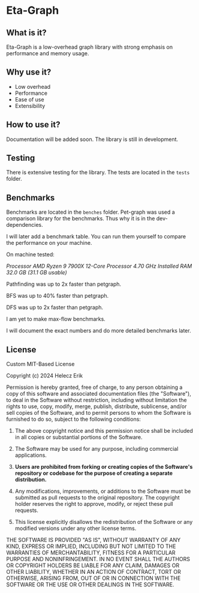 # Eta-Graph

## What is it?
Eta-Graph is a low-overhead graph library with strong emphasis on performance and memory usage.

## Why use it?
* Low overhead
* Performance
* Ease of use
* Extensibility

## How to use it?
Documentation will be added soon. The library is still in development.

## Testing
There is extensive testing for the library. The tests are located in the `tests` folder.

## Benchmarks
Benchmarks are located in the `benches` folder.
Pet-graph was used a comparison library for the benchmarks. Thus why it is in the dev-dependencies.

I will later add a benchmark table. 
You can run them yourself to compare the performance on your machine.

On machine tested:

*Processor	AMD Ryzen 9 7900X 12-Core Processor  4.70 GHz
Installed RAM	32.0 GB (31.1 GB usable)*

Pathfinding was up to 2x faster than petgraph.

BFS was up to 40% faster than petgraph.

DFS was up to 2x faster than petgraph.


I am yet to make max-flow benchmarks.

I will document the exact numbers and do more detailed benchmarks later.

## License
Custom MIT-Based License

Copyright (c) 2024 Helecz Erik

Permission is hereby granted, free of charge, to any person obtaining a copy
of this software and associated documentation files (the "Software"), to deal
in the Software without restriction, including without limitation the rights
to use, copy, modify, merge, publish, distribute, sublicense, and/or sell
copies of the Software, and to permit persons to whom the Software is
furnished to do so, subject to the following conditions:

1. The above copyright notice and this permission notice shall be included in all
   copies or substantial portions of the Software.

2. The Software may be used for any purpose, including commercial applications.

3. **Users are prohibited from forking or creating copies of the Software's repository
   or codebase for the purpose of creating a separate distribution.**

4. Any modifications, improvements, or additions to the Software must be submitted
   as pull requests to the original repository. The copyright holder reserves the
   right to approve, modify, or reject these pull requests.

5. This license explicitly disallows the redistribution of the Software or any
   modified versions under any other license terms.

THE SOFTWARE IS PROVIDED "AS IS", WITHOUT WARRANTY OF ANY KIND, EXPRESS OR
IMPLIED, INCLUDING BUT NOT LIMITED TO THE WARRANTIES OF MERCHANTABILITY,
FITNESS FOR A PARTICULAR PURPOSE AND NONINFRINGEMENT. IN NO EVENT SHALL THE
AUTHORS OR COPYRIGHT HOLDERS BE LIABLE FOR ANY CLAIM, DAMAGES OR OTHER
LIABILITY, WHETHER IN AN ACTION OF CONTRACT, TORT OR OTHERWISE, ARISING FROM,
OUT OF OR IN CONNECTION WITH THE SOFTWARE OR THE USE OR OTHER DEALINGS IN THE
SOFTWARE.
